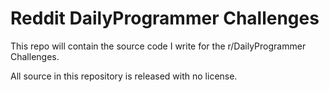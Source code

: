 Reddit DailyProgrammer Challenges
=================================
This repo will contain the source code I write for the r/DailyProgrammer Challenges.

All source in this repository is released with no license.

